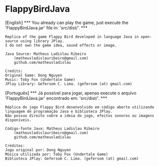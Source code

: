 # FlappyBirdJava
[English]
    *** You already can play the game, just execute the 'FlappyBirdJava.jar' file in: 'src/dist/'. ***

    Replica of the game Flappy Bird developed in language Java in open-source using library JPlay.
    I do not own the game idea, sound effects or image.

    Java Source: Matheus Ladislau Ribeiro 
        (matheusladislauribeiro@gmail.com)
        github.com/matheusladislau

    Credits:
    Original Game: Dong Nguyen
    Music: Toby Fox (Undertale Game)
    JPlay Library: Gefersom C. Lima. (gefersom (at) gmail.com)

[Português]
    *** Já possível para jogar, apenas execute o arquivo 'FlappyBirdJava.jar' encontrado em: 'src/dist/'. ***

    Réplica do jogo Flappy Bird desenvolvido em código aberto utilizando linguagem de programação Java e biblioteca JPlay.
    Não possuo direito sobre a ideia do jogo, efeitos sonoros ou imagens disponíveis.

    Código-fonte Java: Matheus Ladislau Ribeiro 
        (matheusladislauribeiro@gmail.com)
        github.com/matheusladislau

    Créditos:
    Jogo original por: Dong Nguyen
    Música utilizada por: Toby Fox (Undertale Game)
    Biblioteca JPlay: Gefersom C. Lima. (gefersom (at) gmail.com)
